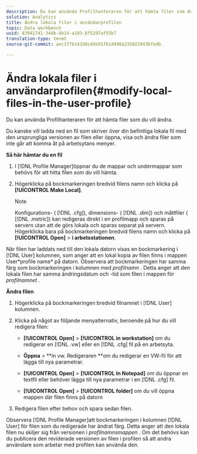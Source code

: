 ```yaml
---
description: Du kan använda Profilhanteraren för att hämta filer som du vill ändra.
solution: Analytics
title: Ändra lokala filer i användarprofilen
topic: Data workbench
uuid: 839417d1-34db-4b14-a103-8f5297af55b7
translation-type: tm+mt
source-git-commit: aec1f7b14198cdde91f61d490a235022943bfedb

---
```



# Ändra lokala filer i användarprofilen{#modify-local-files-in-the-user-profile}

Du kan använda Profilhanteraren för att hämta filer som du vill ändra.

Du kanske vill ladda ned en fil som skriver över din befintliga lokala fil med den ursprungliga versionen av filen eller öppna, visa och ändra filer som inte går att komma åt på arbetsytans menyer.

**Så här hämtar du en fil**

1. I [!DNL Profile Manager]öppnar du de mappar och undermappar som behövs för att hitta filen som du vill hämta.
1. Högerklicka på bockmarkeringen bredvid filens namn och klicka på **[!UICONTROL Make Local]**.

   >[!NOTE]
   >
   >Konfigurations- ( [!DNL .cfg]), dimensions- ( [!DNL .dim]) och måttfiler ( [!DNL .metric]) kan redigeras direkt i en profilmapp och sparas på servern utan att de görs lokala och sparas separat på servern. Högerklicka bara på bockmarkeringen bredvid filens namn och klicka på **[!UICONTROL Open]** > **i arbetsstationen**.

När filen har laddats ned till den lokala datorn visas en bockmarkering i [!DNL User] kolumnen, som anger att en lokal kopia av filen finns i mappen User\*profile name* på datorn. Observera att bockmarkeringen har samma färg som bockmarkeringen i kolumnen med *profilnamn* . Detta anger att den lokala filen har samma ändringsdatum och -tid som filen i mappen för *profilnamnet* .

**Ändra filen**

1. Högerklicka på bockmarkeringen bredvid filnamnet i [!DNL User] kolumnen.
1. Klicka på något av följande menyalternativ, beroende på hur du vill redigera filen:

   * **[!UICONTROL Open]** > **[!UICONTROL in workstation]** om du redigerar en [!DNL .vw] eller en [!DNL .cfg] fil på en arbetsyta.

   * **Öppna** > **in vw. Redigeraren **om du redigerar en VW-fil för att lägga till nya parametrar.

   * **[!UICONTROL Open]** > **[!UICONTROL In Notepad]** om du öppnar en textfil eller behöver lägga till nya parametrar i en [!DNL .cfg] fil.

   * **[!UICONTROL Open]** > **[!UICONTROL folder]** om du vill öppna mappen där filen finns på datorn

1. Redigera filen efter behov och spara sedan filen.

Observera [!DNL Profile Manager]att bockmarkeringen i kolumnen [!DNL User] för filen som du redigerade har ändrat färg. Detta anger att den lokala filen nu skiljer sig från versionen i *profilnamnsmappen* . Om det behövs kan du publicera den reviderade versionen av filen i profilen så att andra användare som arbetar med profilen kan använda den.
